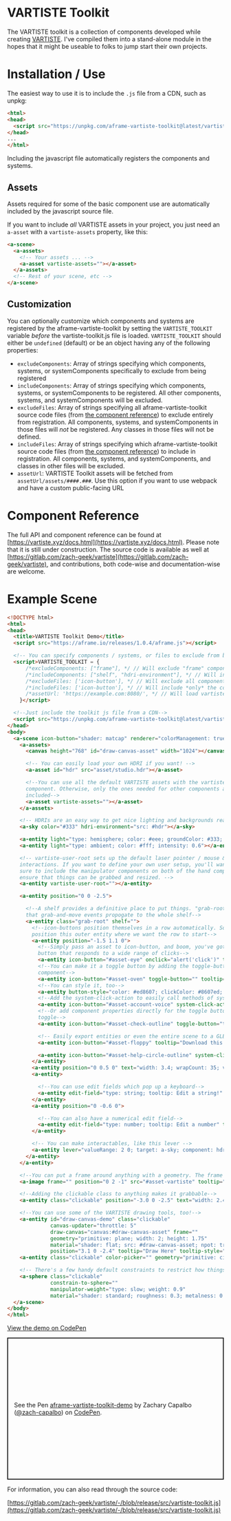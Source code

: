 # VARTISTE Toolkit

The VARTISTE toolkit is a collection of components developed while creating
[VARTISTE](https://vartiste.xyz). I've compiled them into a stand-alone module
in the hopes that it might be useable to folks to jump start their own projects.

# Installation / Use

The easiest way to use it is to include the `.js` file from a CDN, such as
unpkg:

```html
<html>
<head>
  <script src="https://unpkg.com/aframe-vartiste-toolkit@latest/vartiste-toolkit.js"></script>
</head>
...
</html>
```

Including the javascript file automatically registers the components and
systems.

## Assets

Assets required for some of the basic component use are automatically included
by the javascript source file.

If you want to include *all* VARTISTE assets in your project, you just need an
`a-asset` with a `vartiste-assets` property, like this:

```html
<a-scene>
  <a-assets>
    <!-- Your assets ... -->
    <a-asset vartiste-assets=""></a-asset>
  </a-assets>
  <!-- Rest of your scene, etc -->
</a-scene>
```

## Customization

You can optionally customize which components and systems are registered by the
aframe-vartiste-toolkit by setting the `VARTISTE_TOOLKIT` variable *before* the vartiste-toolkit.js file is loaded. `VARTISTE_TOOLKIT` should either be `undefined` (default) or be an object having any of the following properties:

- `excludeComponents`: Array of strings specifying which components, systems, or
  systemComponents specifically to exclude from being registered
- `includeComponents`: Array of strings specifying which components, systems, or
  systemComponents to be registered. All other components, systems, and
  systemComponents will be excluded.
- `excludeFiles`: Array of strings specifying all aframe-vartiste-toolkit source
  code files (from [the component reference](https://vartiste.xyz/docs.html)) to
  exclude entirely from registration. All components, systems, and
  systemComponents in those files will *not* be registered. Any classes in those
  files will not be defined.
- `includeFiles`: Array of strings specifying which aframe-vartiste-toolkit
  source code files (from [the component
  reference](https://vartiste.xyz/docs.html)) to include in registration. All
  components, systems, and systemComponents, and classes in other files will be
  excluded.
- `assetUrl`: VARTISTE Toolkit assets will be fetched from
  `assetUrl/assets/####.###`. Use this option if you want to use webpack and
  have a custom public-facing URL

# Component Reference

The full API and component reference can be found at
[https://vartiste.xyz/docs.html](https://vartiste.xyz/docs.html). Please note
that it is still under construction. The source code is available as well at
[https://gitlab.com/zach-geek/vartiste](https://gitlab.com/zach-geek/vartiste),
and contributions, both code-wise and documentation-wise are welcome.

# Example Scene

```html
<!DOCTYPE html>
<html>
<head>
  <title>VARTISTE Toolkit Demo</title>
  <script src="https://aframe.io/releases/1.0.4/aframe.js"></script>

  <!-- You can specify components / systems, or files to exclude from being registered -->
  <script>VARTISTE_TOOLKIT = {
      /*excludeComponents: ["frame"], */ // Will exclude "frame" component
      /*includeComponents: ["shelf", "hdri-environment"], */ // Will include *ONLY* the shelf component and hdri-environment system
      /*excludeFiles: ['icon-button'], */ // Will exclude all components found in  aframe-vartiste-toolkit source file 'icon-button.js'
      /*includeFiles: ['icon-button'], */ // Will include *only* the components found in  aframe-vartiste-toolkit source file 'icon-button.js'
      /*assetUrl: 'https://example.com:8080/', */ // Will load vartiste assets from https://example.com:8080/ rather than the script's location
    }</script>

  <!--Just include the toolkit js file from a CDN-->
  <script src="https://unpkg.com/aframe-vartiste-toolkit@latest/vartiste-toolkit.js"></script>
</head>
<body>
  <a-scene icon-button="shader: matcap" renderer="colorManagement: true">
    <a-assets>
      <canvas height="768" id="draw-canvas-asset" width="1024"></canvas>

      <!-- You can easily load your own HDRI if you want! -->
      <a-asset id="hdr" src="asset/studio.hdr"></a-asset>

      <!--You can use all the default VARTISTE assets with the vartiste-asset
      component. Otherwise, only the ones needed for other components are
      included-->
      <a-asset vartiste-assets=""></a-asset>
    </a-assets>

    <!-- HDRIs are an easy way to get nice lighting and backgrounds really quickly -->
    <a-sky color="#333" hdri-environment="src: #hdr"></a-sky>

    <a-entity light="type: hemisphere; color: #eee; groundColor: #333; intensity: 0.6"></a-entity>
    <a-entity light="type: ambient; color: #fff; intensity: 0.6"></a-entity>

    <!-- vartiste-user-root sets up the default laser pointer / mouse & keyboard
    interactions. If you want to define your own user setup, you'll want to make
    sure to include the manipulator components on both of the hand components to
    ensure that things can be grabbed and resized. -->
    <a-entity vartiste-user-root=""></a-entity>

    <a-entity position="0 0 -2.5">

      <!--A shelf provides a definitive place to put things. "grab-root" ensures
      that grab-and-move events propogate to the whole shelf-->
      <a-entity class="grab-root" shelf="">
        <!--icon-buttons position themselves in a row automatically. So we just
        position this outer entity where we want the row to start-->
        <a-entity position="-1.5 1.1 0">
          <!--Simply pass an asset to icon-button, and boom, you've got an icon
          button that responds to a wide range of clicks-->
          <a-entity icon-button="#asset-eye" onclick="alert('click')" tooltip="Run Javascript onclick handler"></a-entity>
          <!--You can make it a toggle button by adding the toggle-button
          component-->
          <a-entity icon-button="#asset-oven" toggle-button="" tooltip="Toggle Me"></a-entity>
          <!--You can style it, too-->
          <a-entity button-style="color: #ed8607; clickColor: #8607ed; intersectedColor: #07ed86" icon-button="" tooltip="Look at the colors! Woah!" onclick="this.sceneEl.systems['canvas-fx'].applyFX('invert', document.getElementById('draw-canvas-asset'))"></a-entity>
          <!--Add the system-click-action to easily call methods of systems-->
          <a-entity icon-button="#asset-account-voice" system-click-action="system: toolkit-demo; action: speak" tooltip="Speak entered text if enabled"></a-entity>
          <!--Or add component properties directly for the toggle buttons to
          toggle-->
          <a-entity icon-button="#asset-check-outline" toggle-button="target: a-scene; component: speech; property: speak" tooltip="Toggle Speaking Enabled"></a-entity>

          <!-- Easily export entities or even the entire scene to a GLB file -->
          <a-entity icon-button="#asset-floppy" tooltip="Download this scene as GLB" system-click-action="system: glb-exporter; action: downloadGLB"></a-entity>

          <a-entity icon-button="#asset-help-circle-outline" system-click-action="system: toolkit-demo; action: help" tooltip="VARTISTE Toolkit Documentation"></a-entity>
        </a-entity>
        <a-entity position="0 0.5 0" text="width: 3.4; wrapCount: 35; value: Welcome to the VARTISTE toolkit demo"></a-entity>
        <a-entity>

          <!--You can use edit fields which pop up a keyboard-->
          <a-entity edit-field="type: string; tooltip: Edit a string!" id="demo-input" text="width: 2; wrapCount: 20; value: default text"></a-entity>
        </a-entity>
        <a-entity position="0 -0.6 0">

          <!--You can also have a numerical edit field-->
          <a-entity edit-field="type: number; tooltip: Edit a number" text="width: 2; wrapCount: 4"></a-entity>
        </a-entity>

        <!-- You can make interactables, like this lever -->
        <a-entity lever="valueRange: 2 0; target: a-sky; component: hdri-environment; property: exposure; initialValue: 0.7" position="-1.621 -0.917 0" scale="2 2 2" tooltip="Adjust Lighting"></a-entity>
      </a-entity>
    </a-entity>

    <!--You can put a frame around anything with a geometry. The frame can optionally be closeable, or pinnable to your hand-->
    <a-image frame="" position="0 2 -1" src="#asset-vartiste" tooltip="Here's a floating frame!" tooltip-style="offset: 0 0.5 0"></a-image>

    <!--Adding the clickable class to anything makes it grabbable-->
    <a-entity class="clickable" position="-3.0 0 -2.5" text="width: 2.4; wrapCount: 25; value: Desktop Controls:\n-Left Click: Click buttons\n-Right Mouse Buton Drag: Look around\n-Shift+Left Mouse Button Drag: Move things\n-WASD: Move around"></a-entity>

    <!--You can use some of the VARTISTE drawing tools, too!-->
    <a-entity id="draw-canvas-demo" class="clickable"
              canvas-updater="throttle: 5"
              draw-canvas="canvas:#draw-canvas-asset" frame=""
              geometry="primitive: plane; width: 2; height: 1.75"
              material="shader: flat; src: #draw-canvas-asset; npot: true"
              position="3.1 0 -2.4" tooltip="Draw Here" tooltip-style="offset: 0 0.75 0"></a-entity>
    <a-entity class="clickable" color-picker="" geometry="primitive: circle; radius: 1; height: 1.75" position="3.1 2 -2.4"></a-entity>

    <!-- There's a few handy default constraints to restrict how things can be grabbed -->
    <a-sphere class="clickable"
              constrain-to-sphere=""
              manipulator-weight="type: slow; weight: 0.9"
              material="shader: standard; roughness: 0.3; metalness: 0.7" position="0 0.4 -0.4" radius="0.1"></a-sphere>
  </a-scene>
</body>
</html>
```

[View the demo on CodePen](https://codepen.io/zach-capalbo/pen/oNbKagV)

<p class="codepen" data-height="330" data-theme-id="light" data-default-tab="html,result" data-user="zach-capalbo" data-slug-hash="oNbKagV" data-preview="true" style="height: 330px; box-sizing: border-box; display: flex; align-items: center; justify-content: center; border: 2px solid; margin: 1em 0; padding: 1em;" data-pen-title="aframe-vartiste-toolkit-demo">
  <span>See the Pen <a href="https://codepen.io/zach-capalbo/pen/oNbKagV">
  aframe-vartiste-toolkit-demo</a> by Zachary Capalbo (<a href="https://codepen.io/zach-capalbo">@zach-capalbo</a>)
  on <a href="https://codepen.io">CodePen</a>.</span>
</p>
<script async src="https://static.codepen.io/assets/embed/ei.js"></script>


For information, you can also read through the source code:

[https://gitlab.com/zach-geek/vartiste/-/blob/release/src/vartiste-toolkit.js](https://gitlab.com/zach-geek/vartiste/-/blob/release/src/vartiste-toolkit.js)
